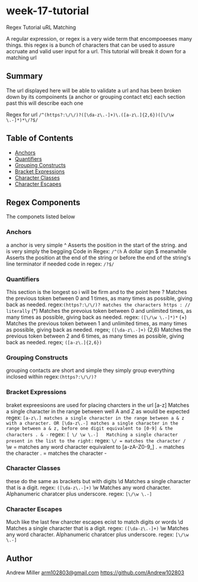 # week-17-tutorial

Regex Tutorial uRL Matching

A regular expression, or regex is a very wide term that encompoeeses many things. this regex is a bunch of characters that can be used to assure accruate and valid user input for a url. This tutorial will break it down for a matching url

## Summary

The url displayed here will be able to validate a url and has been broken down by its compoinents (a anchor or grouping contact etc) each section past this will describe each one 

Regex for url `/^(https?:\/\/)?([\da-z\.-]+)\.([a-z\.]{2,6})([\/\w \.-]*)*\/?$/`

## Table of Contents

- [Anchors](#anchors)
- [Quantifiers](#quantifiers)
- [Grouping Constructs](#grouping-constructs)
- [Bracket Expressions](#bracket-expressions)
- [Character Classes](#character-classes)
- [Character Escapes](#character-escapes)

## Regex Components
The componets listed below
### Anchors
a anchor is very simple ^ Asserts the position in the start of the string. and is very simply the beggiing 
Code in Regex: ``/^(h``
A dollar sign $ meanwhile Asserts the position at the end of the string or before the end of the string's line terminator if needed
code in regex: ``/?$/``
### Quantifiers
This section is the longest so i will be firm and to the point here 
?	Matches the previous token between 0 and 1 times, as many times as possible, giving back as needed.
regex:``(https?:\/\/)? matches the characters https : // literally``
(*)	Matches the prevoius token between 0 and unlimited times, as many times as possible, giving back as needed.
regex: ``([\/\w \.-]*)*``
(+)	Matches the previous token between 1 and unlimited times, as many times as possible, giving back as needed.
regex; ``([\da-z\.-]+)``
{2,6}	Matches the previous token between 2 and 6 times, as many times as possible, giving back as needed.
regex; ``([a-z\.]{2,6})``
### Grouping Constructs 
grouping contacts are short and simple they simply group everything inclosed within
regex:``(https?:\/\/)?``
### Bracket Expressions
braket expreesioons are used for placing charcters in the url
[a-z]	Matches a single character in the range between well A and Z as would be expected
regex: ``[a-z\.] matches a single character in the range between a & z with a character. OR [\da-z\.-] matches a single character in the range between a & z, before one digit equivalent to [0-9] & the characters . & -``
regex: ``[ \/ \w \.-]	Matching a single character present in the list to the right:``
regex: ``\/ = matches the character /``
\w = matches any word character equivalent to [a-zA-Z0-9_] \. = matches the character . = matches the character -
### Character Classes
these do the same as brackets but with digits 
\d	Matches a single character that is a digit.
regex: ``([\da-z\.-]+)``
\w	Matches any word character. Alphanumeric charatcer plus underscore.
regex: ``[\/\w \.-]``
### Character Escapes
Much like the last few charcter escapes ecist to match digits or words
\d	Matches a single character that is a digit.
regex: ``([\da-z\.-]+)``
\w	Matches any word character. Alphanumeric charatcer plus underscore.
regex: ``[\/\w \.-]``
## Author
Andrew Miller arm102803@gmail.com 
https://github.com/Andrew102803
